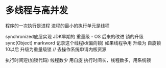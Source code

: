# 多线程与高并发
程序的一次执行是进程
进程的最小的执行单元是线程

synchronized底层实现
JDK早期的 重量级 - OS
后来的改进
 锁的升级
sync(Object)
markword 记录这个线程id(偏向锁)
如果线程争用 升级为 自旋锁
10以后
升级为重量级锁 // 去操作系统申请内核资源

执行时间短(加锁代码) 线程数少 用自旋
执行时间长，线程数多，用系统锁